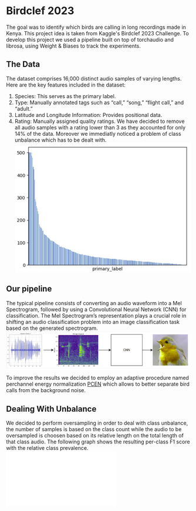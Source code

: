 # Birdclef 2023
The goal was to  identify which birds are calling in long recordings made in Kenya. This project idea is taken from Kaggle's Birdclef 2023 Challenge.
To develop this project we used a pipeline built on top of torchaudio and librosa​, using Weight & Biases to track the experiments.

## The Data
The dataset comprises 16,000 distinct audio samples of varying lengths. Here are the key features included in the dataset:
1. Species: This serves as the primary label.
2. Type: Manually annotated tags such as “call,” “song,” “flight call,” and “adult.”
3. Latitude and Longitude Information: Provides positional data.
4. Rating: Manually assigned quality ratings.
We have decided to remove all audio samples with a rating lower than 3​ as they accounted for only 14% of the data​. Moreover we immediatly noticed a problem of class unbalance which has to be dealt with. 
![Class Unbalance](img/image.png)


## Our pipeline
The typical pipeline consists of converting an audio waveform into a Mel Spectrogram, followed by using a Convolutional Neural Network (CNN) for classification. The Mel Spectrogram’s representation plays a crucial role in shifting an audio classification problem into an image classification task based on the generated spectrogram.
![General Pipeline for Audio Processing](img/pipeline.png)

To improve the results we decided to employ an adaptive procedure named perchannel energy normalization [PCEN](https://www.justinsalamon.com/uploads/4/3/9/4/4394963/lostanlen_pcen_spl2018.pdf) which allows to better separate bird calls from the background noise. 

## Dealing With Unbalance
We decided to perform oversampling in order to deal with class unbalance, the number of samples is based on the class count while the audio to be oversampled is choosen based on its relative length on the total length of that class audio. The following graph shows the resulting per-class F1 score with the relative class prevalence.
![Per Class F1](img/oversampled.img)



